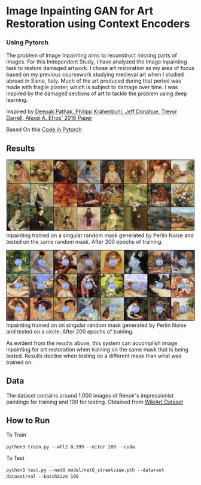 # Image Inpainting GAN for Art Restoration using Context Encoders
### Using Pytorch

The problem of Image Inpainting aims to reconstruct missing parts of images. For this Independent Study, I have analyzed the Image Inpainting task to restore damaged artwork. I chose art restoration as my area of focus based on my previous coursework studying medieval art when I studied abroad in Siena, Italy. Much of the art produced during that period was made with fragile plaster, which is subject to damage over time. I was inspired by the damaged sections of art to tackle the problem using deep learning. 

Inspired by [Deepak Pathak, Philipp Krahenbuhl, Jeff Donahue, Trevor Darrell, Alexei A. Efros' 2016 Paper](https://arxiv.org/abs/1604.07379)

Based On this [Code in Pytorch](https://github.com/BoyuanJiang/context_encoder_pytorch/tree/master)

## Results

![Same Masks](single_mask.png)
Inpainting trained on a singular random mask generated by Perlin Noise and tested on the same random mask. After 200 epochs of training. 


![Different Masks](diff_masks.png)
Inpainting trained on on singular random mask generated by Perlin Noise and tested on a circle. After 200 epochs of training. 

As evident from the results above, this system can accomplish image inpainting for art restoration when training on the same mask that is being tested. Results decline when testing on a different mask than what was trained on. 

## Data
The dataset contains around 1,000 images of Renoir's impressionist paintings for training and 100 for testing. Obtained from [WikiArt Dataset](https://github.com/cs-chan/ArtGAN/tree/master/WikiArt%20Dataset) 

## How to Run
To Train

`python3 train.py --wtl2 0.999 --niter 200 --cuda`

To Test 

`python3 test.py --netG model/netG_streetview.pth --dataroot dataset/val --batchSize 100`
